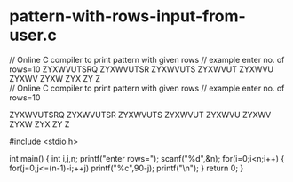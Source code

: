# pattern-with-rows-input-from-user.c
// Online C compiler to print pattern with given rows // example enter no. of rows=10  ZYXWVUTSRQ ZYXWVUTSR ZYXWVUTS ZYXWVUT ZYXWVU ZYXWV ZYXW ZYX ZY Z  
// Online C compiler to print pattern with given rows
// example enter no. of rows=10

ZYXWVUTSRQ
ZYXWVUTSR
ZYXWVUTS
ZYXWVUT
ZYXWVU
ZYXWV
ZYXW
ZYX
ZY
Z


#include <stdio.h>

int main() {
    int i,j,n;
    printf("enter rows=");
    scanf("%d",&n);
    for(i=0;i<n;i++)
    {
        for(j=0;j<=(n-1)-i;++j)
        printf("%c",90-j);
        printf("\n");
    }
    return 0;
}
